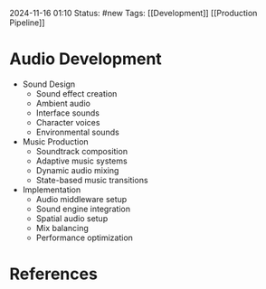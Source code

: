 2024-11-16 01:10
Status: #new
Tags: [[Development]] [[Production Pipeline]]

# Audio Development

- Sound Design
    - Sound effect creation
    - Ambient audio
    - Interface sounds
    - Character voices
    - Environmental sounds
- Music Production
    - Soundtrack composition
    - Adaptive music systems
    - Dynamic audio mixing
    - State-based music transitions
- Implementation
    - Audio middleware setup
    - Sound engine integration
    - Spatial audio setup
    - Mix balancing
    - Performance optimization
# References

